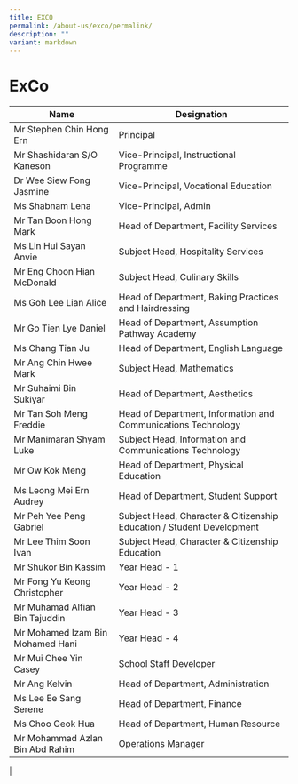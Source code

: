 ```yaml
---
title: EXCO
permalink: /about-us/exco/permalink/
description: ""
variant: markdown
---
```

ExCo
============

| Name | Designation |
|---|---|
| Mr Stephen Chin Hong Ern | Principal |
| Mr Shashidaran S/O Kaneson | Vice-Principal, Instructional Programme |
| Dr Wee Siew Fong Jasmine | Vice-Principal, Vocational Education |
| Ms Shabnam Lena | Vice-Principal, Admin |
| Mr Tan Boon Hong Mark | Head of Department, Facility Services |
| Ms Lin Hui Sayan Anvie | Subject Head, Hospitality Services |
| Mr Eng Choon Hian McDonald  | Subject Head, Culinary Skills  |
| Ms Goh Lee Lian Alice | Head of Department, Baking Practices and Hairdressing |
| Mr Go Tien Lye Daniel | Head of Department, Assumption Pathway Academy |
| Ms Chang Tian Ju | Head of Department, English Language |
| Mr Ang Chin Hwee Mark | Subject Head, Mathematics |
| Mr Suhaimi Bin Sukiyar | Head of Department, Aesthetics |
| Mr Tan Soh Meng Freddie| Head of Department, Information and Communications Technology |
| Mr Manimaran Shyam Luke | Subject Head, Information and Communications Technology |
| Mr Ow Kok Meng | Head of Department, Physical Education |
| Ms Leong Mei Ern Audrey | Head of Department, Student Support |
| Mr Peh Yee Peng Gabriel | Subject Head, Character & Citizenship Education / Student Development |
| Mr Lee Thim Soon Ivan    | Subject Head, Character & Citizenship Education |
| Mr Shukor Bin Kassim     | Year Head - 1 |
| Mr Fong Yu Keong Christopher     | Year Head - 2 |
| Mr Muhamad Alfian Bin Tajuddin | Year Head - 3 |
| Mr Mohamed Izam Bin Mohamed Hani | Year Head - 4 |
| Mr Mui Chee Yin Casey | School Staff Developer |
| Mr Ang Kelvin | Head of Department, Administration |
| Ms Lee Ee Sang Serene | Head of Department, Finance|
| Ms Choo Geok Hua | Head of Department, Human Resource |
| Mr Mohammad Azlan Bin Abd Rahim | Operations Manager |
|